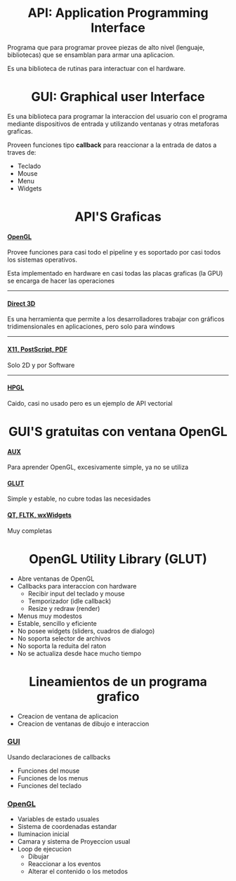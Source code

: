 ## <h1 style="text-align: center;">API: Application Programming Interface</h1>
Programa que para programar provee piezas de alto nivel (lenguaje, bibliotecas) que se ensamblan para armar una aplicacion.

Es una biblioteca de rutinas para interactuar con el hardware.
## <h1 style="text-align: center;">GUI: Graphical user Interface</h1>
Es una biblioteca para programar la interaccion del usuario con el programa mediante dispositivos de entrada y utilizando ventanas y otras metaforas graficas.

Proveen funciones tipo __callback__ para reaccionar a la entrada de datos a traves de:
- Teclado
- Mouse
- Menu
- Widgets
## <h1 style="text-align: center;">API'S Graficas</h1>
#### <u>OpenGL</u>
Provee funciones para casi todo el pipeline y es soportado por casi todos los sistemas operativos.

Esta implementado en hardware en casi todas las placas graficas (la GPU) se encarga de hacer las operaciones
***
#### <u>Direct 3D</u>
Es una herramienta que permite a los desarrolladores trabajar con gráficos tridimensionales en aplicaciones, pero solo para windows
***
#### <u>X11, PostScript, PDF</u>
Solo 2D y por Software
***
#### <u>HPGL</u>
Caido, casi no usado pero es un ejemplo de API vectorial
## <h1 style="text-align: center;">GUI'S gratuitas con ventana OpenGL</h1>
#### <u>AUX</u>
Para aprender OpenGL, excesivamente simple, ya no se utiliza
#### <u>GLUT</u>
Simple y estable, no cubre todas las necesidades
#### <u>QT, FLTK, wxWidgets</u>
Muy completas

## <h1 style="text-align: center;">OpenGL Utility Library (GLUT)</h1>
* Abre ventanas de OpenGL
* Callbacks para interaccion con hardware
	* Recibir input del teclado y mouse
	* Temporizador (idle callback)
	* Resize y redraw (render)
* Menus muy modestos
* Estable, sencillo y eficiente
* No posee widgets (sliders, cuadros de dialogo)
* No soporta selector de archivos
* No soporta la reduita del raton
* No se actualiza desde hace mucho tiempo
## <h1 style="text-align: center;">Lineamientos de un programa grafico</h1>
* Creacion de ventana de aplicacion
* Creacion de ventanas de dibujo e interaccion
### <u>GUI</u>
Usando declaraciones de callbacks
* Funciones del mouse
* Funciones de los menus
* Funciones del teclado
### <u>OpenGL</u>
* Variables de estado usuales
* Sistema de coordenadas estandar
* Iluminacion inicial
* Camara y sistema de Proyeccion usual
* Loop de ejecucion
	* Dibujar
	* Reaccionar a los eventos
	* Alterar el contenido o los metodos
